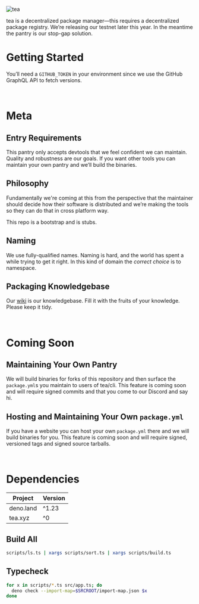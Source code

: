 ![tea](https://tea.xyz/banner.png)

tea is a decentralized package manager—this requires a decentralized package
registry. We’re releasing our testnet later this year. In the meantime the
pantry is our stop-gap solution.

# Getting Started

You’ll need a `GITHUB_TOKEN` in your environment since we use the GitHub
GraphQL API to fetch versions.

&nbsp;


# Meta

## Entry Requirements

This pantry only accepts devtools that we feel confident we can maintain.
Quality and robustness are our goals. If you want other tools you can maintain
your own pantry and we’ll build the binaries.

## Philosophy

Fundamentally we're coming at this from the perspective that the maintainer
should decide how their software is distributed and we’re making the tools so
they can do that in cross platform way.

This repo is a bootstrap and is stubs.

## Naming

We use fully-qualified names. Naming is hard, and the world has spent a while
trying to get it right. In this kind of domain the *correct choice* is
to namespace.

## Packaging Knowledgebase

Our [wiki](/wiki) is our knowledgebase. Fill it with the fruits of your
knowledge. Please keep it tidy.

&nbsp;


# Coming Soon

## Maintaining Your Own Pantry

We will build binaries for forks of this repository and then surface the
`package.yml`s you maintain to users of tea/cli. This feature is coming
soon and will require signed commits and that you come to our Discord and say
hi.

## Hosting and Maintaining Your Own `package.yml`

If you have a website you can host your own `package.yml` there and we will
build binaries for you. This feature is coming soon and will require
signed, versioned tags and signed source tarballs.


&nbsp;

# Dependencies

|   Project   | Version |
|-------------|---------|
| deno.land   | ^1.23   |
| tea.xyz     | ^0      |

## Build All

```sh
scripts/ls.ts | xargs scripts/sort.ts | xargs scripts/build.ts
```

## Typecheck

```sh
for x in scripts/*.ts src/app.ts; do
  deno check --import-map=$SRCROOT/import-map.json $x
done
```
